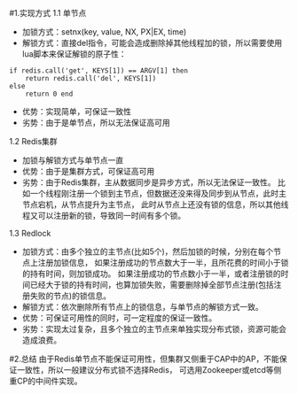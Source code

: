 ﻿#1.实现方式
1.1 单节点  
* 加锁方式：setnx(key, value, NX, PX|EX, time)  
* 解锁方式：直接del指令，可能会造成删除掉其他线程加的锁，所以需要使用lua脚本来保证解锁的原子性：
```
if redis.call('get', KEYS[1]) == ARGV[1] then 
    return redis.call('del', KEYS[1]) 
else 
    return 0 end
```
* 优势：实现简单，可保证一致性
* 劣势：由于是单节点，所以无法保证高可用  

1.2 Redis集群
* 加锁与解锁方式与单节点一直
* 优势：由于是集群方式，可保证高可用
* 劣势：由于Redis集群，主从数据同步是异步方式，所以无法保证一致性。
比如一个线程刚注册一个锁到主节点，但数据还没来得及同步到从节点，此时主节点宕机，从节点提升为主节点，
此时从节点上还没有锁的信息，所以其他线程又可以注册新的锁，导致同一时间有多个锁。

1.3 Redlock
* 加锁方式：由多个独立的主节点(比如5个)，然后加锁的时候，分别在每个节点上注册加锁信息，
如果注册成功的节点数大于一半，且所花费的时间小于锁的持有时间，则加锁成功。
如果注册成功的节点数小于一半，或者注册锁的时间已经大于锁的持有时间，也算加锁失败，需要删除掉全部节点注册(包括注册失败的节点)的锁信息。
* 解锁方式：依次删除所有节点上的锁信息，与单节点的解锁方式一致。
* 优势：可保证可用性的同时，可一定程度的保证一致性。
* 劣势：实现太过复杂，且多个独立的主节点来单独实现分布式锁，资源可能会造成浪费。

#2.总结
由于Redis单节点不能保证可用性，但集群又侧重于CAP中的AP，不能保证一致性，所以一般建议分布式锁不选择Redis，
可选用Zookeeper或etcd等侧重CP的中间件实现。